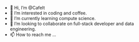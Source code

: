 - 👋 Hi, I’m @CafeIt
- 👀 I’m interested in coding and coffee.
- 🌱 I’m currently learning compute science.
- 💞️ I’m looking to collaborate on full-stack developer and data engineering.
- 📫 How to reach me ...

<!---
CafeIt/CafeIt is a ✨ special ✨ repository because its `README.md` (this file) appears on your GitHub profile.
You can click the Preview link to take a look at your changes.
--->
